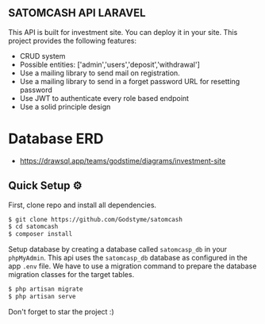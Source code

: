 ## SATOMCASH API LARAVEL
This API is built for investment site. You can deploy it in your site.
This project provides the following features:
- CRUD system
- Possible entities: ['admin','users','deposit','withdrawal']
- Use a mailing library to send mail on registration.
- Use a mailing library to send in a forget password URL for resetting password
- Use JWT to authenticate every role based endpoint
- Use a solid principle design
# Database ERD
- https://drawsql.app/teams/godstime/diagrams/investment-site


## Quick Setup ⚙️
First, clone repo and install all dependencies.
```sh
$ git clone https://github.com/Godstyme/satomcash
$ cd satomcash
$ composer install
```
Setup database by creating a database called `satomcasp_db` in your `phpMyAdmin`. This api uses the `satomcasp_db` database as configured in the app `.env` file.
We have to use a migration command to prepare the database migration classes for the target tables.

```sh
$ php artisan migrate
$ php artisan serve
``` 

Don't forget to star the project :)
